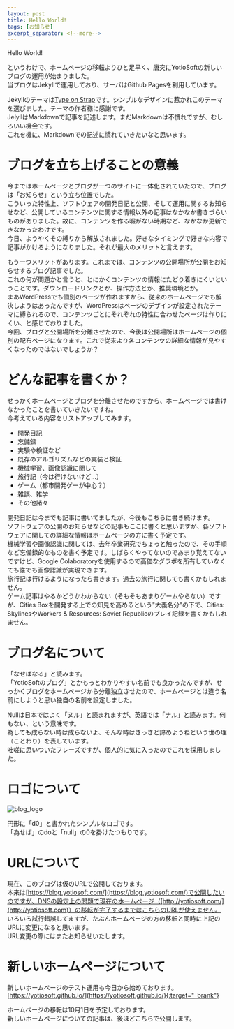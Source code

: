 ```yaml
---
layout: post
title: Hello World!
tags: [お知らせ]
excerpt_separator: <!--more-->
---
```


Hello World!  

というわけで、ホームページの移転よりひと足早く、唐突にYotioSoftの新しいブログの運用が始まりました。  
当ブログはJekyllで運用しており、サーバはGithub Pagesを利用しています。  
<!--more-->

Jekyllのテーマは[Type on Strap](https://github.com/sylhare/Type-on-Strap)です。シンプルなデザインに惹かれこのテーマを選びました。テーマの作者様に感謝です。  
JelyllはMarkdownで記事を記述します。まだMarkdownは不慣れですが、むしろいい機会です。   
これを機に、Markdownでの記述に慣れていきたいなと思います。  



# ブログを立ち上げることの意義

今まではホームページとブログが一つのサイトに一体化されていたので、ブログは「お知らせ」という立ち位置でした。  
こういった特性上、ソフトウェアの開発日記と公開、そして運用に関するお知らせなど、公開しているコンテンツに関する情報以外の記事はなかなか書きづらいものがありました。故に、コンテンツを作る暇がない時期など、なかなか更新できなかったわけです。  
今日、ようやくその縛りから解放されました。好きなタイミングで好きな内容で記事がかけるようになりました。それが最大のメリットと言えます。  

もう一つメリットがあります。これまでは、コンテンツの公開場所が公開をお知らせするブログ記事でした。  
これの何が問題かと言うと、とにかくコンテンツの情報にたどり着きにくいということです。ダウンロードリンクとか、操作方法とか、推奨環境とか。  
まあWordPressでも個別のページが作れますから、従来のホームページでも解決しようはあったんですが、WordPressはページのデザインが設定されたテーマに縛られるので、コンテンツごとにそれぞれの特性に合わせたページは作りにくい、と感じておりました。  
今回、ブログと公開場所を分離させたので、今後は公開場所はホームページの個別の配布ページになります。これで従来より各コンテンツの詳細な情報が見やすくなったのではないでしょうか？    

  


# どんな記事を書くか？

せっかくホームページとブログを分離させたのですから、ホームページでは書けなかったことを書いていきたいですね。  
今考えている内容をリストアップしてみます。  

- 開発日記
- 忘備録
- 実験や検証など
- 既存のアルゴリズムなどの実装と検証
- 機械学習、画像認識に関して
- 旅行記（今は行けないけど…）
- ゲーム（都市開発ゲーが中心？）
- 雑談、雑学
- その他諸々

開発日記は今までも記事に書いてましたが、今後もこちらに書き続けます。  
ソフトウェアの公開のお知らせなどの記事もここに書くと思いますが、各ソフトウェアに関しての詳細な情報はホームページの方に書く予定です。  
機械学習や画像認識に関しては、去年卒業研究でちょっと触ったので、その手順など忘備録的なものを書く予定です。しばらくやってないのであまり覚えてないですけど、Google Colaboratoryを使用するので高価なグラボを所有していなくても誰でも画像認識が実現できます。  
旅行記は行けるようになったら書きます。過去の旅行に関しても書くかもしれません。  
ゲーム記事はやるかどうかわからない（そもそもあまりゲームやらない）ですが、Cities Boxを開発する上での知見を高めるという"大義名分"の下で、Cities: SkylinesやWorkers & Resources: Soviet Republicのプレイ記録を書くかもしれません。   

  


# ブログ名について

「なせばなる」と読みます。  
「YotioSoftのブログ」とかもっとわかりやすい名前でも良かったんですが、せっかくブログをホームページから分離独立させたので、ホームページとは違う名前にしようと思い独自の名前を設定しました。  

Nullは日本ではよく「ヌル」と読まれますが、英語では「ナル」と読みます。何もない、という意味です。  
為しても成らない時は成らないよ、そんな時はさっさと諦めようねという世の理（ことわり）を表しています。  
咄嗟に思いついたフレーズですが、個人的に気に入ったのでこれを採用しました。  

# ロゴについて

![blog_logo](../../../assets/img/blog/2021/2021-08-10-Hello-World!/blog_logo-8582189.png)

円形に「d0」と書かれたシンプルなロゴです。  
「為せば」のdoと「null」の0を掛けたつもりです。



# URLについて

現在、このブログは仮のURLで公開しております。  
本来は[https://blog.yotiosoft.com/](https://blog.yotiosoft.com/)で公開したいのですが、DNSの設定上の問題で現在のホームページ（[http://yotiosoft.com/](http://yotiosoft.com)）の移転が完了するまではこちらのURLが使えません。  
いろいろ試行錯誤してますが、たぶんホームページの方の移転と同時に上記のURLに変更になると思います。  
URL変更の際にはまたお知らせいたします。



# 新しいホームページについて

新しいホームページのテスト運用も今日から始めております。  
[https://yotiosoft.github.io/](https://yotiosoft.github.io/){:target="_brank"}  

ホームページの移転は10月1日を予定しております。  
新しいホームページについての記事は、後ほどこちらで公開します。

[^1]: 
    {% include citation.html key="ref1" %}


